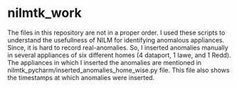 # nilmtk_work

The files in this repository are not in a proper order. I used these scripts to understand the usefullness of NILM for identifying 
anomalous appliances. Since, it is hard to record real-anomalies. So, I inserted anomalies manually in several appliances of six different
homes (4 dataport, 1 Iawe, and 1 Redd). The appliances in which I inserted the anomalies are mentioned in 
nilmtk_pycharm/inserted_anomalies_home_wise.py file. This file also shows the timestamps at which anomalies were inserted. 
